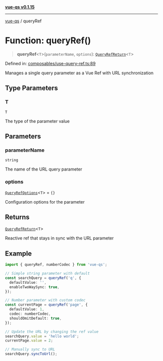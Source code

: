 [**vue-qs v0.1.15**](../README.md)

---

[vue-qs](../README.md) / queryRef

# Function: queryRef()

> **queryRef**\<`T`\>(`parameterName`, `options`): [`QueryRefReturn`](../type-aliases/QueryRefReturn.md)\<`T`\>

Defined in: [composables/use-query-ref.ts:89](https://github.com/iamsomraj/vue-qs/blob/c6723d94881f5a2550faa61b4e51be4507991c23/src/composables/use-query-ref.ts#L89)

Manages a single query parameter as a Vue Ref with URL synchronization

## Type Parameters

### T

`T`

The type of the parameter value

## Parameters

### parameterName

`string`

The name of the URL query parameter

### options

[`QueryRefOptions`](../type-aliases/QueryRefOptions.md)\<`T`\> = `{}`

Configuration options for the parameter

## Returns

[`QueryRefReturn`](../type-aliases/QueryRefReturn.md)\<`T`\>

Reactive ref that stays in sync with the URL parameter

## Example

```typescript
import { queryRef, numberCodec } from 'vue-qs';

// Simple string parameter with default
const searchQuery = queryRef('q', {
  defaultValue: '',
  enableTwoWaySync: true,
});

// Number parameter with custom codec
const currentPage = queryRef('page', {
  defaultValue: 1,
  codec: numberCodec,
  shouldOmitDefault: true,
});

// Update the URL by changing the ref value
searchQuery.value = 'hello world';
currentPage.value = 2;

// Manually sync to URL
searchQuery.syncToUrl();
```
